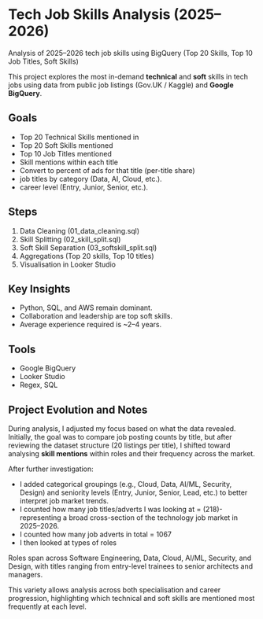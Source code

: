 # Tech Job Skills Analysis (2025–2026)
Analysis of 2025–2026 tech job skills using BigQuery (Top 20 Skills, Top 10 Job Titles, Soft Skills)

This project explores the most in-demand **technical** and **soft** skills in tech jobs using data from public job listings (Gov.UK / Kaggle) and **Google BigQuery**.

## Goals
- Top 20 Technical Skills mentioned in 
- Top 20 Soft Skills mentioned
- Top 10 Job Titles mentioned
- Skill mentions within each title
- Convert to percent of ads for that title (per-title share)
- job titles by category (Data, AI, Cloud, etc.).
- career level (Entry, Junior, Senior, etc.).

## Steps
1. Data Cleaning (01_data_cleaning.sql)
2. Skill Splitting (02_skill_split.sql)
3. Soft Skill Separation (03_softskill_split.sql)
4. Aggregations (Top 20 skills, Top 10 titles)
5. Visualisation in Looker Studio

## Key Insights
- Python, SQL, and AWS remain dominant.
- Collaboration and leadership are top soft skills.
- Average experience required is ~2–4 years.

## Tools
- Google BigQuery
- Looker Studio
- Regex, SQL

## Project Evolution and Notes

During analysis, I adjusted my focus based on what the data revealed.  
Initially, the goal was to compare job posting counts by title, but after reviewing the dataset structure (20 listings per title), I shifted toward analysing **skill mentions** within roles and their frequency across the market.

After further investigation:
- I added categorical groupings (e.g., Cloud, Data, AI/ML, Security, Design) and seniority levels (Entry, Junior, Senior, Lead, etc.) to better interpret job market trends.
- I counted how many job titles/adverts I was looking at = (218)- representing a broad cross-section of the technology job market in 2025–2026.
- I counted how many job adverts in total = 1067
- I then looked at types of roles  

Roles span across Software Engineering, Data, Cloud, AI/ML, Security, and Design, with titles ranging from entry-level trainees to senior architects and managers.

This variety allows analysis across both specialisation and career progression, highlighting which technical and soft skills are mentioned most frequently at each level.

